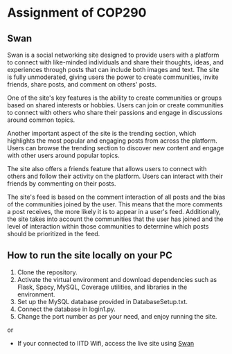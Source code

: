 # Assignment of COP290

## Swan
Swan is a social networking site designed to provide users with a platform to connect with like-minded individuals and share their thoughts, ideas, and experiences through posts that can include both images and text. The site is fully unmoderated, giving users the power to create communities, invite friends, share posts, and comment on others' posts.

One of the site's key features is the ability to create communities or groups based on shared interests or hobbies. Users can join or create communities to connect with others who share their passions and engage in discussions around common topics.

Another important aspect of the site is the trending section, which highlights the most popular and engaging posts from across the platform. Users can browse the trending section to discover new content and engage with other users around popular topics.

The site also offers a friends feature that allows users to connect with others and follow their activity on the platform. Users can interact with their friends by commenting on their posts.

The site's feed is based on the comment interaction of all posts and the bias of the communities joined by the user. This means that the more comments a post receives, the more likely it is to appear in a user's feed. Additionally, the site takes into account the communities that the user has joined and the level of interaction within those communities to determine which posts should be prioritized in the feed.

## How to run the site locally on your PC
1) Clone the repository.
2) Activate the virtual environment and download dependencies such as Flask, Spacy, MySQL, Coverage utilities, and libraries in the environment.
3) Set up the MySQL database provided in DatabaseSetup.txt.
4) Connect the database in login1.py.
5) Change the port number as per your need, and enjoy running the site.

or
- If your connected to IITD Wifi, access the live site using [Swan](http://10.17.51.118:5000/)
